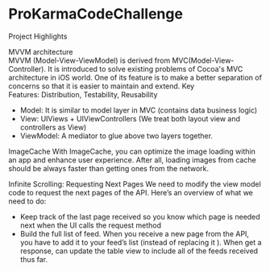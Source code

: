 # ProKarmaCodeChallenge

Project Highlights

MVVM architecture  
MVVM (Model-View-ViewModel) is derived from MVC(Model-View-Controller). It is introduced to solve existing problems of Cocoa's MVC architecture in iOS world. One of its feature is to make a better separation of concerns so that it is easier to maintain and extend.
Key Features: Distribution, Testability, Reusability
* Model: It is similar to model layer in MVC (contains data business logic)
* View: UIViews + UIViewControllers (We treat both layout view and controllers as View)
* ViewModel: A mediator to glue above two layers together.

ImageCache
With ImageCache, you can optimize the image loading within an app and enhance user experience. After all, loading images from cache should be always faster than getting ones from the network.

Infinite Scrolling: Requesting Next Pages
We need to modify the view model code to request the next pages of the API. Here’s an overview of what we need to do:
* Keep track of the last page received so you know which page is needed next when the UI calls the request method
* Build the full list of feed. When you receive a new page from the API, you have to add it to your feed’s list (instead of replacing it ). When get a response, can update the table view to include all of the feeds received thus far.
